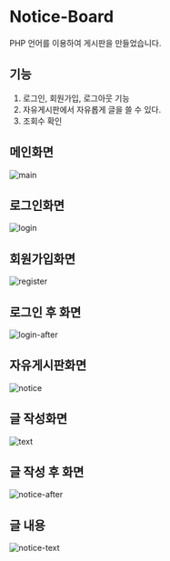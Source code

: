 # Notice-Board
PHP 언어를 이용하여 게시판을 만들었습니다.

## 기능
1. 로그인, 회원가입, 로그아웃 기능
2. 자유게시판에서 자유롭게 글을 쓸 수 있다.
3. 조회수 확인

## 메인화면
![main](https://user-images.githubusercontent.com/71234090/93096558-818f1800-f6df-11ea-9313-8548b7552136.png)

## 로그인화면
![login](https://user-images.githubusercontent.com/71234090/93096561-8227ae80-f6df-11ea-8e31-bed7f37717ff.png)

## 회원가입화면
![register](https://user-images.githubusercontent.com/71234090/93096546-7f2cbe00-f6df-11ea-8874-26f4d0661726.png)

## 로그인 후 화면
![login-after](https://user-images.githubusercontent.com/71234090/93096549-805deb00-f6df-11ea-915b-255c963a153b.png)

## 자유게시판화면
![notice](https://user-images.githubusercontent.com/71234090/93096550-805deb00-f6df-11ea-8459-39bedfe4f8fd.png)

## 글 작성화면
![text](https://user-images.githubusercontent.com/71234090/93096552-80f68180-f6df-11ea-90db-6debc6247f95.png)

## 글 작성 후 화면
![notice-after](https://user-images.githubusercontent.com/71234090/93096554-80f68180-f6df-11ea-80c2-10252ceaac4e.png)

## 글 내용
![notice-text](https://user-images.githubusercontent.com/71234090/93096556-818f1800-f6df-11ea-85b8-6c083ca07a7b.png)
